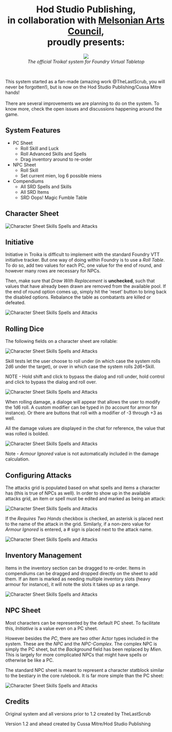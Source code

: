 <div style="text-align: center;">
<h1>Hod Studio Publishing,<br />in collaboration with <a href="http://www.melsonia.com/" target="_blank" rel="nofollow noopener">Melsonian Arts Council</a>,<br />proudly presents:</h1>
</div>
<div style="text-align: center;"><img src="https://static.wixstatic.com/media/ab0272_a037b2b537914fc989238ec7a04323b9~mv2.png/v1/fill/w_980,h_275,al_c,q_85,usm_0.66_1.00_0.01,enc_auto/TroikaTitle.png" /></div>
<div style="text-align: center;">
<em>The official Troika! system for Foundry Virtual Tabletop</em>
</div>
<p>&nbsp;</p>
<div>This system started as a fan-made (amazing work @TheLastScrub, you will never be forgotten!), but is now on the Hod Studio Publishing/Cussa Mitre hands!</div>
<div>&nbsp;</div>
<div>There are several improvements we are planning to do on the system. To know more, check the open issues and discussions happening around the game.</div>

## System Features

* PC Sheet
  * Roll Skill and Luck
  * Roll Advanced Skills and Spells
  * Drag inventory around to re-order
* NPC Sheet
  * Roll Skill
  * Set current mien, log 6 possible miens
* Compendiums
  * All SRD Spells and Skills
  * All SRD Items
  * SRD Oops! Magic Fumble Table

## Character Sheet

![Character Sheet Skills Spells and Attacks](./assets/doc-img/char_sheet01.png)

## Initiative

Initiative in Troika is difficult to implement with the standard Foundry VTT initiative tracker. But one way of doing within Foundry is to use a *Roll Table*. To do so, add two values for each PC, one value for the end of round, and however many rows are necessary for NPCs. 

Then, make sure that *Draw With Replacement* is **unchecked**, such that values that have already been drawn are removed from the available pool. If the end of round option comes up, simply hit the 'reset' button to bring back the disabled options. Rebalance the table as combatants are killed or defeated.

![Character Sheet Skills Spells and Attacks](./assets/doc-img/initiative-example.png)

## Rolling Dice

The following fields on a character sheet are rollable:

![Character Sheet Skills Spells and Attacks](./assets/doc-img/rollable-fields-pc.png)

Skill tests let the user choose to roll under (in which case the system rolls 2d6 under the target), or over in which case the system rolls 2d6+Skill.

NOTE - Hold shift and click to bypass the dialog and roll under, hold control and click to bypass the dialog and roll over.

![Character Sheet Skills Spells and Attacks](./assets/doc-img/roll-skill-test.png)

When rolling damage, a dialoge will appear that allows the user to modify the 1d6 roll. A custom modifier can be typed in (to account for armor for instance). Or there are buttons that roll with a modifier of -3 through +3 as well. 

All the damage values are displayed in the chat for reference, the value that was rolled is bolded.

![Character Sheet Skills Spells and Attacks](./assets/doc-img/roll-damage.png)

Note - *Armour Ignored* value is not automatically included in the damage calculation.

## Configuring Attacks

The attacks grid is populated based on what spells and items a character has (this is true of NPCs as well). In order to show up in the available attacks grid, an item or spell must be edited and marked as being an attack:

![Character Sheet Skills Spells and Attacks](./assets/doc-img/add-an-attack.png)

If the *Requires Two Hands* checkbox is checked, an asterisk is placed next to the name of the attack in the grid. Similarly, if a non-zero value for *Armour Ignored* is entered, a # sign is placed next to the attack name.

![Character Sheet Skills Spells and Attacks](./assets/doc-img/requires-two-hands-armour-ignored.png)

## Inventory Management

Items in the inventory section can be dragged to re-order. Items in compendiums can be dragged and dropped directly on the sheet to add them. If an item is marked as needing multiple inventory slots (heavy armour for instance), it will note the slots it takes up as a range.

![Character Sheet Skills Spells and Attacks](./assets/doc-img/inventory-slots.png)

## NPC Sheet

Most characters can be represented by the default PC sheet. To facilitate this, *Initiative* is a value even on a PC sheet.

However besides the *PC*, there are two other Actor types included in the system. These are the *NPC* and the *NPC-Complex*. The complex NPC is simply the PC sheet, but the *Background* field has been replaced by *Mien*. This is largely for more complicated NPCs that might have spells or otherwise be like a PC.

The standard NPC sheet is meant to represent a character statblock similar to the bestiary in the core rulebook. It is far more simple than the PC sheet:

![Character Sheet Skills Spells and Attacks](./assets/doc-img/npc-sheet.png)

## Credits

Original system and all versions prior to 1.2 created by TheLastScrub

Version 1.2 and ahead created by Cussa Mitre/Hod Studio Publishing